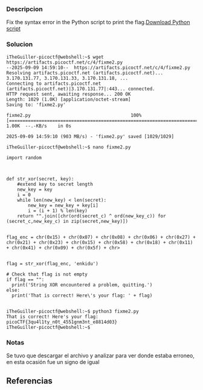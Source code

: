 
### Descripcion

Fix the syntax error in the Python script to print the flag.[Download Python script](https://artifacts.picoctf.net/c/4/fixme2.py)

### Solucion

```
iTheGuiller-picoctf@webshell:~$ wget https://artifacts.picoctf.net/c/4/fixme2.py
--2025-09-09 14:59:10--  https://artifacts.picoctf.net/c/4/fixme2.py
Resolving artifacts.picoctf.net (artifacts.picoctf.net)... 3.170.131.77, 3.170.131.33, 3.170.131.18, ...
Connecting to artifacts.picoctf.net (artifacts.picoctf.net)|3.170.131.77|:443... connected.
HTTP request sent, awaiting response... 200 OK
Length: 1029 (1.0K) [application/octet-stream]
Saving to: 'fixme2.py'

fixme2.py                                     100%[================================================================================================>]   1.00K  --.-KB/s    in 0s      

2025-09-09 14:59:10 (903 MB/s) - 'fixme2.py' saved [1029/1029]

iTheGuiller-picoctf@webshell:~$ nano fixme2.py 

import random



def str_xor(secret, key):
    #extend key to secret length
    new_key = key
    i = 0
    while len(new_key) < len(secret):
        new_key = new_key + key[i]
        i = (i + 1) % len(key)        
    return "".join([chr(ord(secret_c) ^ ord(new_key_c)) for (secret_c,new_key_c) in zip(secret,new_key)])


flag_enc = chr(0x15) + chr(0x07) + chr(0x08) + chr(0x06) + chr(0x27) + chr(0x21) + chr(0x23) + chr(0x15) + chr(0x58) + chr(0x18) + chr(0x11) + chr(0x41) + chr(0x09) + chr(0x5f) + chr>

  
flag = str_xor(flag_enc, 'enkidu')

# Check that flag is not empty
if flag == "":
  print('String XOR encountered a problem, quitting.')
else:
  print('That is correct! Here\'s your flag: ' + flag)


iTheGuiller-picoctf@webshell:~$ python3 fixme2.py 
That is correct! Here's your flag: picoCTF{3qu4l1ty_n0t_4551gnm3nt_e8814d03}
iTheGuiller-picoctf@webshell:~$ 

```

### Notas

Se tuvo que descargar el archivo y analizar para ver donde estaba erroneo, en esta ocasión fue un signo de igual

## Referencias